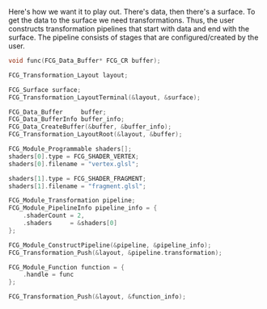 Here's how we want it to play out. There's data, then there's a surface. To get the data to the surface we need transformations. Thus, the user constructs transformation pipelines that start with data and end with the surface. The pipeline consists of stages that are configured/created by the user.

```c++
void func(FCG_Data_Buffer* FCG_CR buffer);

FCG_Transformation_Layout layout;

FCG_Surface surface;
FCG_Transformation_LayoutTerminal(&layout, &surface);

FCG_Data_Buffer     buffer;
FCG_Data_BufferInfo buffer_info;
FCG_Data_CreateBuffer(&buffer, &buffer_info);
FCG_Transformation_LayoutRoot(&layout, &buffer);

FCG_Module_Programmable shaders[];
shaders[0].type = FCG_SHADER_VERTEX;
shaders[0].filename = "vertex.glsl";

shaders[1].type = FCG_SHADER_FRAGMENT;
shaders[1].filename = "fragment.glsl";

FCG_Module_Transformation pipeline;
FCG_Module_PipelineInfo pipeline_info = {
    .shaderCount = 2,
    .shaders     = &shaders[0]
};

FCG_Module_ConstructPipeline(&pipeline, &pipeline_info);
FCG_Transformation_Push(&layout, &pipeline.transformation);

FCG_Module_Function function = {
    .handle = func
};

FCG_Transformation_Push(&layout, &function_info);
```
